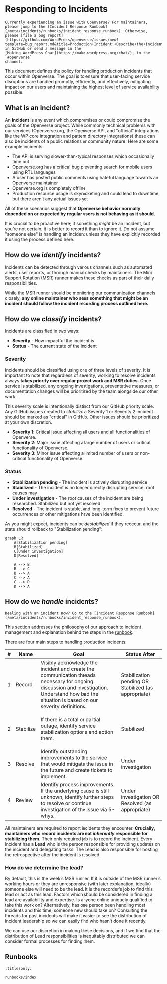 # Responding to Incidents

```{note}
Currently experiencing an issue with Openverse? For maintainers, please jump to the [Incident Response Runbook](/meta/incidents/runbooks/incident_response_runbook). Otherwise,
please [file a bug report](https://github.com/WordPress/openverse/issues/new?template=bug_report.md&title=Production+Incident:+Describe+the+incident) in GitHub or send a message in the
[Making WordPress Chat](https://make.wordpress.org/chat/), to the `#openverse`
channel.
```

This document defines the policy for handling production incidents that occur
within Openverse. The goal is to ensure that user-facing service disruptions are
handled promptly, efficiently, and effectively, mitigating impact on our users
and maintaining the highest level of service availability possible.

## What is an incident?

An **incident** is any event which compromises or could compromise the goals of
the Openverse project. While commonly technical problems with our services
(Openverse.org, the Openverse API, and "official" integrations like the WP core
integration and pattern directory integrations) these can also be incidents of a
public relations or community nature. Here are some example incidents:

- The API is serving slower-than-typical responses which occasionally time out
- Openverse.org has a critical bug preventing search for mobile users using RTL
  languages
- A user has posted public comments using hateful language towards an Openverse
  maintainer
- Openverse.org is completely offline
- Production resource usage is skyrocketing and could lead to downtime, but
  there aren’t any actual issues yet

All of these scenarios suggest that **Openverse behavior normally depended on or
expected by regular users is not behaving as it should.**

It is crucial to be proactive here; if something _might_ be an incident, but
you’re not certain, it is better to record it than to ignore it. Do not assume
"someone else" is handling an incident unless they have explicitly recorded it
using the process defined here.

## How do we _identify_ incidents?

Incidents can be detected through various channels such as automated alerts,
user reports, or through manual checks by maintainers. The Mini Support Rotation
(MSR) runner makes these checks as part of their daily responsibilities.

While the MSR runner should be monitoring our communication channels closely,
**any online maintainer who sees something that might be an incident should
follow the incident recording process outlined here.**

## How do we _classify_ incidents?

Incidents are classified in two ways:

- **Severity** - How impactful the incident is
- **Status** - The current state of the incident

### Severity

Incidents should be classified using one of three levels of severity. It is
important to note that regardless of severity, working to resolve incidents
always **takes priority over regular project work and MSR duties.** Once service
is stabilized, any ongoing investigations, preventative measures, or
documentation changes will be prioritized by the team alongside our other work.

This severity scale is intentionally distinct from our GitHub priority scale.
Any GitHub issues created to _stabilize_ a Severity 1 or Severity 2 incident
should be marked as "critical" in GitHub. Other issues should be prioritized at
your own discretion.

- **Severity 1**: Critical issue affecting all users and all functionalities of
  Openverse.
- **Severity 2**: Major issue affecting a large number of users or critical
  functionality of Openverse.
- **Severity 3**: Minor issue affecting a limited number of users or
  non-critical functionality of Openverse.

### Status

- **Stabilization pending** - The incident is actively disrupting service
- **Stabilized** - The incident is no longer directly disrupting service. root
  causes may
- **Under investigation** - The root causes of the incident are being
  researched. Stabilized but not yet resolved
- **Resolved** - The incident is stable, and long-term fixes to prevent future
  occurrences or other mitigations have been identified.

As you might expect, incidents can be _destabilized_ if they reoccur, and the
state should rollback to "Stabilization pending":

```{mermaid}
graph LR
    A[Stabilization pending]
    B[Stabilized]
    C[Under investigation]
    D[Resolved]

    A --> B
    B --> C
    B --> A
    C --> A
    C --> D
    D --> A
```

## How do we _handle_ incidents?

```{warning}
Dealing with an incident now? Go to the [Incident Response Runbook](/meta/incidents/runbooks/incident_response_runbook).
```

This section addresses the philosophy of our approach to incident management and
explanation behind the steps in the
[runbook](/meta/incidents/runbooks/incident_response_runbook).

There are four main steps to handling production incidents:

<!-- prettier-ignore -->
| # | Name | Goal | Status After |
|---|------|------|--------------|
| 1 | Record | Visibly acknowledge the incident and create the communication threads necessary for ongoing discussion and investigation. Understand how bad the situation is based on our severity definitions. | Stabilization pending OR Stabilized (as appropriate)
| 2 | Stabilize |<p>If there is a total or partial outage, identify service stabilization options and action them. | Stabilized |
| 3 | Resolve | Identify outstanding improvements to the service that would mitigate the issue in the future and create tickets to implement. | Under investigation |
| 4 | Review | Identify process improvements. If the underlying cause is still unknown, identify further steps to resolve or continue investigation of the issue via 5-whys. | Under investigation OR Resolved (as appropriate) |

All maintainers are required to report incidents they encounter. **Crucially,
maintainers who record incidents are not _inherently_ responsible for
stabilizing them.** Their only required job is to record the incident. Every
incident has a **Lead** who is the person responsible for providing updates on
the incident and delegating tasks. The Lead is also responsible for hosting the
retrospective after the incident is resolved.

### How do we determine the lead?

By default, this is the week’s MSR runner. If it is outside of the MSR runner’s
working hours or they are unresponsive (with later explanation, ideally) someone
else will need to be the lead. It is the recorder’s job to find this lead or act
as this lead. Factors which should be considered in finding a lead are
availability and expertise. Is anyone online uniquely qualified to take this
work on? Alternatively, has one person been handling most incidents and this
time, someone new should take on? Consulting the threads for past incidents will
make it easier to see the distribution of incident leadership so we can easily
find who hasn’t done it recently.

We can use our discretion in making these decisions, and if we find that the
distribution of Lead responsibilities is inequitably distributed we can consider
formal processes for finding them.

## Runbooks

```{toctree}
:titlesonly:

runbooks/index
```
